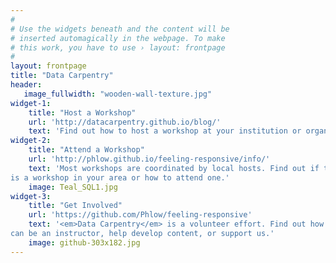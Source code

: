 ```yaml
---
#
# Use the widgets beneath and the content will be
# inserted automagically in the webpage. To make
# this work, you have to use › layout: frontpage
#
layout: frontpage
title: "Data Carpentry"
header:
   image_fullwidth: "wooden-wall-texture.jpg"
widget-1:
    title: "Host a Workshop"
    url: 'http://datacarpentry.github.io/blog/'
    text: 'Find out how to host a workshop at your institution or organization'
widget-2:
    title: "Attend a Workshop"
    url: 'http://phlow.github.io/feeling-responsive/info/'
    text: 'Most workshops are coordinated by local hosts. Find out if there
is a workshop in your area or how to attend one.'
    image: Teal_SQL1.jpg
widget-3:
    title: "Get Involved"
    url: 'https://github.com/Phlow/feeling-responsive'
    text: '<em>Data Carpentry</em> is a volunteer effort. Find out how you 
can be an instructor, help develop content, or support us.'
    image: github-303x182.jpg
---
```


<!--
<div id="videoModal" class="reveal-modal large" data-reveal="">
  <div class="flex-video widescreen vimeo" style="display: block;">
    <iframe width="1280" height="720" src="https://www.youtube.com/embed/3b5zCFSmVvU" frameborder="0" allowfullscreen></iframe>
  </div>
  <a class="close-reveal-modal">&#215;</a>
</div>
-->